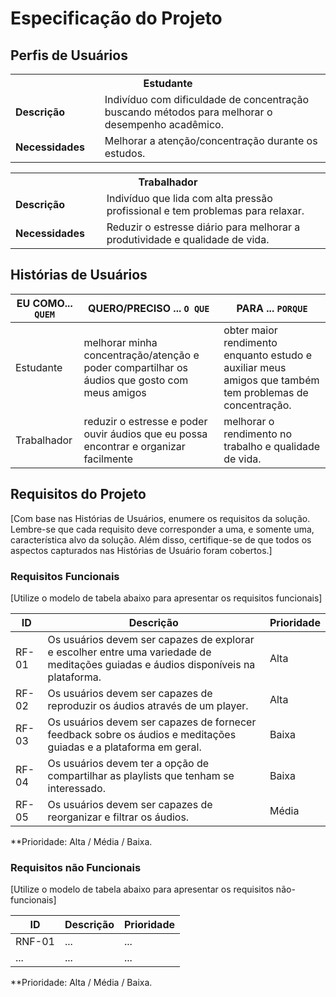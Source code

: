 # Especificação do Projeto

## Perfis de Usuários


<table>
<tbody>
<tr align=center>
<th colspan="2">Estudante </th>
</tr>
<tr>
<td width="150px"><b>Descrição</b></td>
<td width="600px">Indivíduo com dificuldade de concentração buscando métodos para melhorar o desempenho acadêmico.</td>
</tr>
<tr>
<td><b>Necessidades</b></td>
<td>Melhorar a atenção/concentração durante os estudos.</td>
</tr>
</tbody>
</table>

<table>
<tbody>
<tr align=center>
<th colspan="2">Trabalhador</th>
</tr>
<tr>
<td width="150px"><b>Descrição</b></td>
<td width="600px">Indivíduo que lida com alta pressão profissional e tem problemas para relaxar. </td>
</tr>
<tr>
<td><b>Necessidades</b></td>
<td>Reduzir o estresse diário para melhorar a produtividade e qualidade de vida. </td>
</tr>
</tbody>
</table>

## Histórias de Usuários


|EU COMO... `QUEM`   | QUERO/PRECISO ... `O QUE` |PARA ... `PORQUE`                 |
|--------------------|---------------------------|----------------------------------|
| Estudante                | melhorar minha concentração/atenção e poder compartilhar os áudios que gosto com meus amigos                       | obter maior rendimento enquanto estudo e auxiliar meus amigos que também tem problemas de concentração.                               |
| Trabalhador                | reduzir o estresse e poder ouvir áudios que eu possa encontrar e organizar facilmente                       | melhorar o rendimento no trabalho e qualidade de vida.                               |

## Requisitos do Projeto

[Com base nas Histórias de Usuários, enumere os requisitos da solução. Lembre-se que cada requisito deve corresponder a uma, e somente uma, característica alvo da solução. Além disso, certifique-se de que todos os aspectos capturados nas Histórias de Usuário foram cobertos.]

### Requisitos Funcionais

[Utilize o modelo de tabela abaixo para apresentar os requisitos funcionais]

|ID    | Descrição                | Prioridade |
|-------|---------------------------------|----|
| RF-01 |  Os usuários devem ser capazes de explorar e escolher entre uma variedade de meditações guiadas e áudios disponíveis na plataforma.                     | Alta | 
| RF-02 |  Os usuários devem ser capazes de reproduzir os áudios através de um player.                     | Alta |
| RF-03 |  Os usuários devem ser capazes de fornecer feedback sobre os áudios e meditações guiadas e a plataforma em geral. | Baixa |
| RF-04 |  Os usuários devem ter a opção de compartilhar as playlists que tenham se interessado. | Baixa |
| RF-05 |  Os usuários devem ser capazes de reorganizar e filtrar os áudios. | Média |

**Prioridade: Alta / Média / Baixa. 

### Requisitos não Funcionais

[Utilize o modelo de tabela abaixo para apresentar os requisitos não-funcionais]

|ID      | Descrição               |Prioridade |
|--------|-------------------------|----|
| RNF-01 |  ...                    | ...   | 
| ...    |  ...                    | ...   | 

**Prioridade: Alta / Média / Baixa. 

